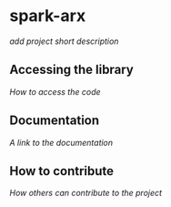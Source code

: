 # spark-arx

*add project short description*

## Accessing the library

*How to access the code*

## Documentation

*A link to the documentation*

## How to contribute

*How others can contribute to the project*
